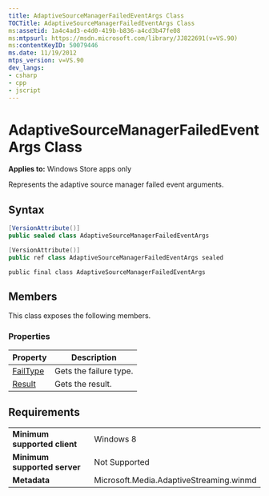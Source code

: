 ```yaml
---
title: AdaptiveSourceManagerFailedEventArgs Class
TOCTitle: AdaptiveSourceManagerFailedEventArgs Class
ms:assetid: 1a4c4ad3-e4d0-419b-b836-a4cd3b47fe08
ms:mtpsurl: https://msdn.microsoft.com/library/JJ822691(v=VS.90)
ms:contentKeyID: 50079446
ms.date: 11/19/2012
mtps_version: v=VS.90
dev_langs:
- csharp
- cpp
- jscript
---
```


# AdaptiveSourceManagerFailedEventArgs Class

**Applies to:** Windows Store apps only

Represents the adaptive source manager failed event arguments.

## Syntax

```csharp
[VersionAttribute()]
public sealed class AdaptiveSourceManagerFailedEventArgs
```

```cpp
[VersionAttribute()]
public ref class AdaptiveSourceManagerFailedEventArgs sealed
```

```jscript
public final class AdaptiveSourceManagerFailedEventArgs
```

## Members

This class exposes the following members.

### Properties

|Property|Description|
|--- |--- |
|[FailType](failtype-property.md)|Gets the failure type.|
|[Result](result-property.md)|Gets the result.|


## Requirements

|||
|--- |--- |
|**Minimum supported client**|Windows 8|
|**Minimum supported server**|Not Supported|
|**Metadata**|Microsoft.Media.AdaptiveStreaming.winmd|

